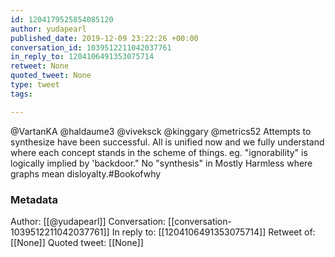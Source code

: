 ```yaml
---
id: 1204179525854085120
author: yudapearl
published_date: 2019-12-09 23:22:26 +00:00
conversation_id: 1039512211042037761
in_reply_to: 1204106491353075714
retweet: None
quoted_tweet: None
type: tweet
tags:

---
```


@VartanKA @haldaume3 @viveksck @kinggary @metrics52 Attempts to synthesize have been successful. All is unified now and we fully understand where each concept stands in the scheme of things. eg. "ignorability" is logically implied by 'backdoor." No "synthesis" in Mostly Harmless where graphs mean disloyalty.#Bookofwhy

### Metadata

Author: [[@yudapearl]]
Conversation: [[conversation-1039512211042037761]]
In reply to: [[1204106491353075714]]
Retweet of: [[None]]
Quoted tweet: [[None]]
